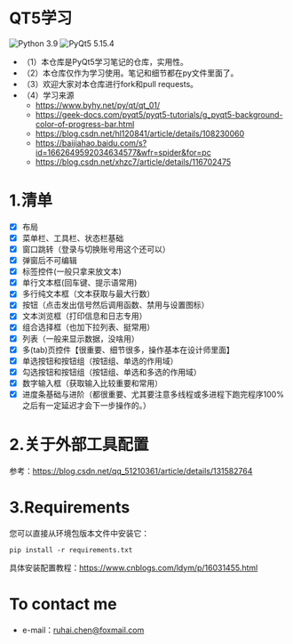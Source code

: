 # QT5学习
![Python 3.9](https://img.shields.io/badge/python-3.9-green.svg?style=plastic)
![PyQt5 5.15.4](https://img.shields.io/badge/PyQt5-5.15.4-green.svg?style=plastic)

* （1）本仓库是PyQt5学习笔记的仓库，实用性。
* （2）本仓库仅作为学习使用。笔记和细节都在py文件里面了。
* （3）欢迎大家对本仓库进行fork和pull requests。
* （4）学习来源
  * https://www.byhy.net/py/qt/qt_01/
  * https://geek-docs.com/pyqt5/pyqt5-tutorials/g_pyqt5-background-color-of-progress-bar.html
  * https://blog.csdn.net/hl120841/article/details/108230060
  * https://baijiahao.baidu.com/s?id=1662649592034634577&wfr=spider&for=pc
  * https://blog.csdn.net/xhzc7/article/details/116702475

# 1.清单

- [x] 布局
- [x] 菜单栏、工具栏、状态栏基础
- [x] 窗口跳转（登录与切换账号用这个还可以）
- [x] 弹窗后不可编辑
- [x] 标签控件(一般只拿来放文本)
- [x] 单行文本框(回车键、提示语常用)
- [x] 多行纯文本框（文本获取与最大行数）
- [x] 按钮（点击发出信号然后调用函数、禁用与设置图标）
- [x] 文本浏览框（打印信息和日志专用）
- [x] 组合选择框（也加下拉列表、挺常用）
- [x] 列表（一般来显示数据，没啥用）
- [x] 多(tab)页控件【很重要、细节很多，操作基本在设计师里面】
- [x] 单选按钮和按钮组（按钮组、单选的作用域）
- [x] 勾选按钮和按钮组（按钮组、单选和多选的作用域）
- [x] 数字输入框（获取输入比较重要和常用）
- [x] 进度条基础与进阶（都很重要、尤其要注意多线程或多进程下跑完程序100%之后有一定延迟才会下一步操作的。）

# 2.关于外部工具配置
参考：https://blog.csdn.net/qq_51210361/article/details/131582764


# 3.Requirements
您可以直接从环境包版本文件中安装它：
```
pip install -r requirements.txt
```
具体安装配置教程：https://www.cnblogs.com/ldym/p/16031455.html

# To contact me
* e-mail：ruhai.chen@foxmail.com